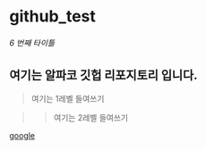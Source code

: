 # github_test

###### 6 번째 타이틀

## 여기는 알파코 깃헙 리포지토리 입니다.

> 여기는 1레벨 들여쓰기

> > 여기는 2레벨 들여쓰기

[google](https://google.com, "google's link")
